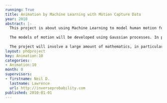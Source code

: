 ```yaml
---
running: True
title: Animation by Machine Learning with Motion Capture Data
year: 2010
abstract: |-
  This project is about using Machine Learning to model human motion for animation, with a particular focus on the demands of computer games. The idea is to learn what natural motion looks like, and then combine it with constraints to develop an animation sequence. The constraints could be animator imposed, or imposed by the computer game. A typical scenario might be that the player’s character is required to interact with a character in the game, for example a player might be given an object in the game. The constraint could be that the hands of the player touch the hands of the character giving the object. With the current approach to animation (looking up a library of motion capture data) such a constraint is very difficult to fulfill as the required motion won’t exactly match a sequence in the library. By modelling natural motion through machine learning, we should be able to generate a new sequence to satisfy the constraint.\
  
  The models of motion will be developed using Gaussian processes. In particular the project will make use of the “Gaussian Process Latent Variable Model” (Lawrence, 2003) which has already shown a lot of promise in this domain, and “Latent Force Models” (Alvarez et al, 2009) a recently developed approach to learning based on physics and probabilistic models.
  
  The project will involve a large amount of mathematics, in particular advanced linear algebra and calculus.
layout: phdproject
key: Animation:10
categories:
- Animation:10
month: 0
supervisors:
- firstname: Neil D.
  lastname: Lawrence
  url: http://inverseprobability.com
published: 2010-01-01
---
```

